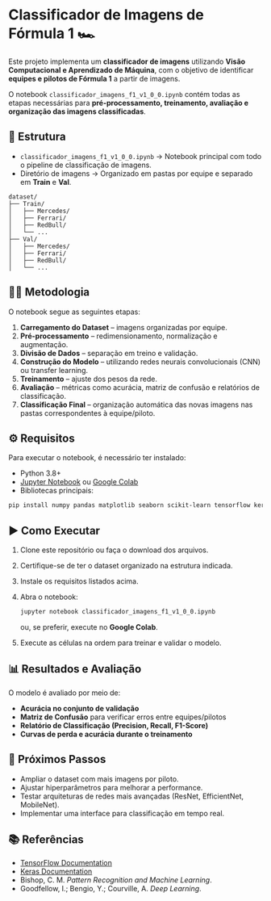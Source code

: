 # Classificador de Imagens de Fórmula 1 🏎️

Este projeto implementa um **classificador de imagens** utilizando **Visão Computacional e Aprendizado de Máquina**, com o objetivo de identificar **equipes e pilotos de Fórmula 1** a partir de imagens.  

O notebook `classificador_imagens_f1_v1_0_0.ipynb` contém todas as etapas necessárias para **pré-processamento, treinamento, avaliação e organização das imagens classificadas**.

## 📂 Estrutura
- `classificador_imagens_f1_v1_0_0.ipynb` → Notebook principal com todo o pipeline de classificação de imagens.  
- Diretório de imagens → Organizado em pastas por equipe e separado em **Train** e **Val**.  

```text
dataset/
├── Train/
│   ├── Mercedes/
│   ├── Ferrari/
│   ├── RedBull/
│   └── ...
├── Val/
│   ├── Mercedes/
│   ├── Ferrari/
│   ├── RedBull/
│   └── ...

```

## 🧑‍💻 Metodologia

O notebook segue as seguintes etapas:

1. **Carregamento do Dataset** – imagens organizadas por equipe.  
2. **Pré-processamento** – redimensionamento, normalização e augmentação.  
3. **Divisão de Dados** – separação em treino e validação.  
4. **Construção do Modelo** – utilizando redes neurais convolucionais (CNN) ou transfer learning.  
5. **Treinamento** – ajuste dos pesos da rede.  
6. **Avaliação** – métricas como acurácia, matriz de confusão e relatórios de classificação.  
7. **Classificação Final** – organização automática das novas imagens nas pastas correspondentes à equipe/piloto.  


## ⚙️ Requisitos

Para executar o notebook, é necessário ter instalado:

- Python 3.8+  
- [Jupyter Notebook](https://jupyter.org/) ou [Google Colab](https://colab.research.google.com/)  
- Bibliotecas principais:

```bash
pip install numpy pandas matplotlib seaborn scikit-learn tensorflow keras opencv-python
````


## ▶️ Como Executar

1. Clone este repositório ou faça o download dos arquivos.
2. Certifique-se de ter o dataset organizado na estrutura indicada.
3. Instale os requisitos listados acima.
4. Abra o notebook:

   ```bash
   jupyter notebook classificador_imagens_f1_v1_0_0.ipynb
   ```

   ou, se preferir, execute no **Google Colab**.
5. Execute as células na ordem para treinar e validar o modelo.

## 📊 Resultados e Avaliação

O modelo é avaliado por meio de:

* **Acurácia no conjunto de validação**
* **Matriz de Confusão** para verificar erros entre equipes/pilotos
* **Relatório de Classificação (Precision, Recall, F1-Score)**
* **Curvas de perda e acurácia durante o treinamento**

## 🚀 Próximos Passos

* Ampliar o dataset com mais imagens por piloto.
* Ajustar hiperparâmetros para melhorar a performance.
* Testar arquiteturas de redes mais avançadas (ResNet, EfficientNet, MobileNet).
* Implementar uma interface para classificação em tempo real.

## 📚 Referências

* [TensorFlow Documentation](https://www.tensorflow.org/)
* [Keras Documentation](https://keras.io/)
* Bishop, C. M. *Pattern Recognition and Machine Learning*.
* Goodfellow, I.; Bengio, Y.; Courville, A. *Deep Learning*.

